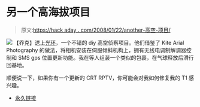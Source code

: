 # 另一个高海拔项目

> 原文:[https://hack aday . com/2008/01/22/another-高空-项目/](https://hackaday.com/2008/01/22/another-high-altitude-project/)

![](../Images/6029051c21b1da81a3ccbd8955ab2c9a.png)
【乔克】送上[光环](http://www.natrium42.com/halo/flight2/)，一个不错的 diy 高空侦察项目。他们借鉴了 Kite Arial Photography 的做法，将相机安装在伺服倾斜机构上，拥有无线电调制解调器控制和 SMS gps 位置更新功能。我在等人组装一个类似的包裹，在气球释放后滑行回基地。

顺便说一下，如果你有一个更新的 CRT RPTV，你可能会对我如何修复我的 T1 感兴趣。

*   [永久链接](http://www.natrium42.com/halo/flight2/)